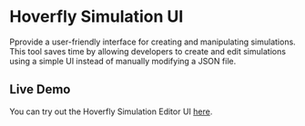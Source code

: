 # Hoverfly Simulation UI

Pprovide a user-friendly interface for creating and manipulating simulations. This tool saves time by allowing developers to create and edit simulations using a simple UI instead of manually modifying a JSON file.

## Live Demo

You can try out the Hoverfly Simulation Editor UI [here](https://lemick.github.io/hoverfly-ui/).
